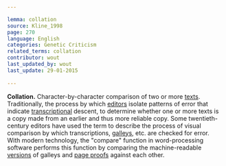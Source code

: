 ```yaml
---

lemma: collation
source: Kline_1998
page: 270 
language: English
categories: Genetic Criticism
related_terms: collation
contributor: wout
last_updated_by: wout
last_update: 29-01-2015
        
---
```


**Collation.** Character-by-character comparison of two or more [texts](text.html). Traditionally, the process by which [editors](editorScholarly.html) isolate patterns of error that indicate [transcriptional](transcription.html) descent, to determine whether one or more texts is a copy made from an earlier and thus more reliable copy. Some twentieth-century editors have used the term to describe the process of visual comparison by which transcriptions, [galleys](proofsGalley.html), etc. are checked for error. With modern technology, the "compare" function in word-processing software performs this function by comparing the machine-readable [versions](version.html) of galleys and [page proofs](proofsPage.html) against each other.

